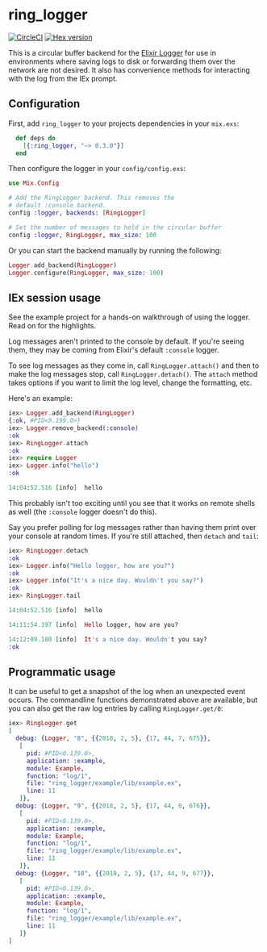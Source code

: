 # ring_logger

[![CircleCI](https://circleci.com/gh/nerves-project/ring_logger.svg?style=svg)](https://circleci.com/gh/nerves-project/ring_logger)
[![Hex version](https://img.shields.io/hexpm/v/ring_logger.svg "Hex version")](https://hex.pm/packages/ring_logger)

This is a circular buffer backend for the [Elixir
Logger](https://hexdocs.pm/logger/Logger.html) for use in environments where
saving logs to disk or forwarding them over the network are not desired. It also
has convenience methods for interacting with the log from the IEx prompt.

## Configuration

First, add `ring_logger` to your projects dependencies in your
`mix.exs`:

```elixir
  def deps do
    [{:ring_logger, "~> 0.3.0"}]
  end
```

Then configure the logger in your `config/config.exs`:

```elixir
use Mix.Config

# Add the RingLogger backend. This removes the
# default :console backend.
config :logger, backends: [RingLogger]

# Set the number of messages to hold in the circular buffer
config :logger, RingLogger, max_size: 100
```

Or you can start the backend manually by running the following:

```elixir
Logger.add_backend(RingLogger)
Logger.configure(RingLogger, max_size: 100)
```

## IEx session usage

See the example project for a hands-on walkthrough of using the logger. Read on
for the highlights.

Log messages aren't printed to the console by default. If you're seeing them,
they may be coming from Elixir's default `:console` logger.

To see log messages as they come in, call `RingLogger.attach()` and
then to make the log messages stop, call `RingLogger.detach()`. The
`attach` method takes options if you want to limit the log level, change the
formatting, etc.

Here's an example:

```elixir
iex> Logger.add_backend(RingLogger)
{:ok, #PID<0.199.0>}
iex> Logger.remove_backend(:console)
:ok
iex> RingLogger.attach
:ok
iex> require Logger
iex> Logger.info("hello")
:ok

14:04:52.516 [info]  hello
```

This probably isn't too exciting until you see that it works on remote shells as
well (the `:console` logger doesn't do this).

Say you prefer polling for log messages rather than having them print over your
console at random times. If you're still attached, then `detach` and `tail`:

```elixir
iex> RingLogger.detach
:ok
iex> Logger.info("Hello logger, how are you?")
:ok
iex> Logger.info("It's a nice day. Wouldn't you say?")
:ok
iex> RingLogger.tail

14:04:52.516 [info]  hello

14:11:54.397 [info]  Hello logger, how are you?

14:12:09.180 [info]  It's a nice day. Wouldn't you say?
:ok
```

## Programmatic usage

It can be useful to get a snapshot of the log when an unexpected event occurs.
The commandline functions demonstrated above are available, but you can also get
the raw log entries by calling `RingLogger.get/0`:

```elixir
iex> RingLogger.get
[
  debug: {Logger, "8", {{2018, 2, 5}, {17, 44, 7, 675}},
   [
     pid: #PID<0.139.0>,
     application: :example,
     module: Example,
     function: "log/1",
     file: "ring_logger/example/lib/example.ex",
     line: 11
   ]},
  debug: {Logger, "9", {{2018, 2, 5}, {17, 44, 8, 676}},
   [
     pid: #PID<0.139.0>,
     application: :example,
     module: Example,
     function: "log/1",
     file: "ring_logger/example/lib/example.ex",
     line: 11
   ]},
  debug: {Logger, "10", {{2018, 2, 5}, {17, 44, 9, 677}},
   [
     pid: #PID<0.139.0>,
     application: :example,
     module: Example,
     function: "log/1",
     file: "ring_logger/example/lib/example.ex",
     line: 11
   ]}
]
```
